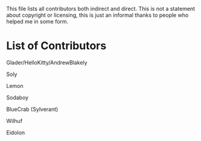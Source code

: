 This file lists all contributors both indirect and direct. This is not a statement about copyright or licensing, this is just an informal thanks to people who helped me in some form.

# List of Contributors
Glader/HelloKitty/AndrewBlakely

Soly

Lemon

Sodaboy

BlueCrab (Sylverant)

Wilhuf

Eidolon
